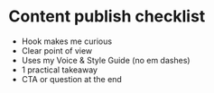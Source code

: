 # Content publish checklist
- Hook makes me curious
- Clear point of view
- Uses my Voice & Style Guide (no em dashes)
- 1 practical takeaway
- CTA or question at the end
